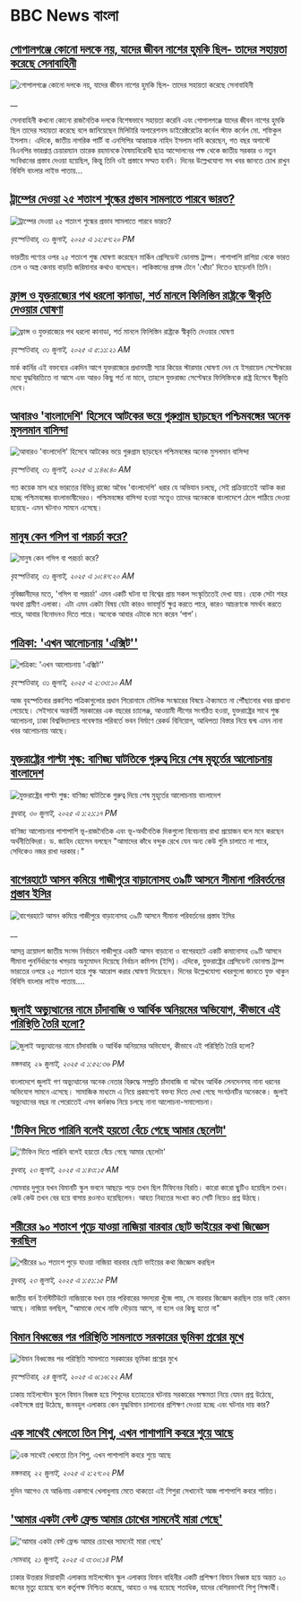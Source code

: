 # BBC News বাংলা## [গোপালগঞ্জে কোনো দলকে নয়, যাদের জীবন নাশের হুমকি ছিল- তাদের সহায়তা করেছে সেনাবাহিনী](https://www.bbc.co.uk/bengali/live/c87e8g4de2dt?at_medium=RSS&at_campaign=rss?at_campaign=githubrss)![গোপালগঞ্জে কোনো দলকে নয়, যাদের জীবন নাশের হুমকি ছিল- তাদের সহায়তা করেছে সেনাবাহিনী](https://ichef.bbci.co.uk/ace/standard/240/cpsprodpb/629f/live/e915a0d0-6e16-11f0-af20-030418be2ca5.jpg)__সেনাবাহিনী কখনো কোনো রাজনৈতিক দলকে বিশেষভাবে সহায়তা করেনি এবং গোপালগঞ্জে যাদের জীবন নাশের হুমকি ছিল তাদের সহায়তা করেছে বলে জানিয়েছেন মিলিটারি অপারেশনস ডাইরেক্টরেটের কর্নেল স্টাফ কর্নেল মো. শফিকুল ইসলাম। এদিকে,  জাতীয় নাগরিক পার্টি বা এনসিপির আহ্বায়ক নাহিদ ইসলাম দাবি করেছেন, গত বছর অগাস্টে বিএনপির ভারপ্রাপ্ত চেয়ারম্যান তারেক রহমানকে বৈষম্যবিরোধী ছাত্র আন্দোলনের পক্ষ থেকে জাতীয় সরকার ও নতুন সংবিধানের প্রস্তাব দেওয়া হয়েছিল, কিন্তু তিনি ওই প্রস্তাবে সম্মত হননি। দিনের উল্লেখযোগ্য সব খবর জানতে চোখ রাখুন বিবিসি বাংলার লাইভ পাতায়...## [ট্রাম্পের দেওয়া ২৫ শতাংশ শুল্কের প্রভাব সামলাতে পারবে ভারত?](https://www.bbc.com/bengali/articles/cde3k9de6p4o?at_medium=RSS&at_campaign=rss?at_campaign=githubrss)![ট্রাম্পের দেওয়া ২৫ শতাংশ শুল্কের প্রভাব সামলাতে পারবে ভারত?](https://ichef.bbci.co.uk/ace/ws/240/cpsprodpb/2397/live/fbb26730-6dfa-11f0-8dbd-f3d32ebd3327.jpg)_বৃহস্পতিবার, ৩১ জুলাই, ২০২৫ এ ১২:৫৭:২০ PM_ভারতীয় পণ্যের ওপর ২৫ শতাংশ শুল্ক ঘোষণা করেছেন মার্কিন প্রেসিডেন্ট ডোনাল্ড ট্রাম্প। পাশাপাশি রাশিয়া থেকে ভারত তেল ও অস্ত্র কেনায় বাড়তি জরিমানার কথাও বলেছেন। পাকিস্তানের প্রসঙ্গ টেনে 'খোঁচা' দিতেও ছাড়েননি তিনি।## [ফ্রান্স ও যুক্তরাজ্যের পথ ধরলো কানাডা, শর্ত মানলে ফিলিস্তিন রাষ্ট্রকে স্বীকৃতি দেওয়ার ঘোষণা](https://www.bbc.com/bengali/articles/cgln4lp71wzo?at_medium=RSS&at_campaign=rss?at_campaign=githubrss)![ফ্রান্স ও যুক্তরাজ্যের পথ ধরলো কানাডা, শর্ত মানলে ফিলিস্তিন রাষ্ট্রকে স্বীকৃতি দেওয়ার ঘোষণা](https://ichef.bbci.co.uk/ace/ws/240/cpsprodpb/f11d/live/993238d0-6dbc-11f0-89ea-4d6f9851f623.jpg)_বৃহস্পতিবার, ৩১ জুলাই, ২০২৫ এ ৫:১১:২১ AM_মার্ক কার্নির এই বক্তব্যের একদিন আগে যুক্তরাজ্যের প্রধানমন্ত্রী স্যার কিয়ের স্টারমার ঘোষণা দেন যে ইসরায়েল সেপ্টেম্বরের মধ্যে যুদ্ধবিরতিতে না আসে এবং আরও কিছু শর্ত না মানে, তাহলে যুক্তরাজ্য সেপ্টেম্বরে ফিলিস্তিনকে রাষ্ট্র হিসেবে স্বীকৃতি দেবে।## [আবারও 'বাংলাদেশি' হিসেবে আটকের ভয়ে গুরুগ্রাম ছাড়ছেন পশ্চিমবঙ্গের অনেক মুসলমান বাসিন্দা](https://www.bbc.com/bengali/articles/c741lwy3nggo?at_medium=RSS&at_campaign=rss?at_campaign=githubrss)![আবারও 'বাংলাদেশি' হিসেবে আটকের ভয়ে গুরুগ্রাম ছাড়ছেন পশ্চিমবঙ্গের অনেক মুসলমান বাসিন্দা](https://ichef.bbci.co.uk/ace/ws/240/cpsprodpb/a5a2/live/0a99a840-6d32-11f0-97c9-ddd687f1cffb.jpg)_বৃহস্পতিবার, ৩১ জুলাই, ২০২৫ এ ১:৪৬:৪০ AM_গত কয়েক মাস ধরে ভারতের বিভিন্ন রাজ্যে অবৈধ 'বাংলাদেশি' ধরার যে অভিযান চলছে, সেই প্রক্রিয়াতেই আটক করা হচ্ছে পশ্চিমবঙ্গের বাংলাভাষীদেরও। পশ্চিমবঙ্গের বাসিন্দা হওয়া সত্ত্বেও তাদের অনেককে বাংলাদেশে ঠেলে পাঠিয়ে দেওয়া হয়েছে- এমন ঘটনাও সামনে এসেছে।## [মানুষ কেন গসিপ বা পরচর্চা করে?](https://www.bbc.com/bengali/articles/cr4wknnqdg6o?at_medium=RSS&at_campaign=rss?at_campaign=githubrss)![মানুষ কেন গসিপ বা পরচর্চা করে?](https://ichef.bbci.co.uk/ace/ws/240/cpsprodpb/3240/live/fe888380-5c94-11f0-8547-e5153bdee31d.jpg)_বৃহস্পতিবার, ৩১ জুলাই, ২০২৫ এ ১০:৪৭:২০ AM_নৃবিজ্ঞানীদের মতে, 'গসিপ বা পরচর্চা' এমন একটি ঘটনা যা বিশ্বের প্রায় সকল সংস্কৃতিতেই দেখা যায়। হোক সেটা শহর অথবা গ্রামীণ এলাকা। এটা এমন একটা বিষয় যেটা কারও ভাবমূর্তি ক্ষুণ্ন করতে পারে, কারও আচরণকে সমর্থন করতে পারে, আবার বিনোদনও দিতে পারে। অনেকে আবার এটাকে মনে করেন ‘পাপ’।## [পত্রিকা: 'এখন আলোচনায় 'এক্সিট''](https://www.bbc.com/bengali/articles/cyvn7vjp1dgo?at_medium=RSS&at_campaign=rss?at_campaign=githubrss)![পত্রিকা: 'এখন আলোচনায় 'এক্সিট''](https://ichef.bbci.co.uk/ace/ws/240/cpsprodpb/d85b/live/34eda3b0-6db6-11f0-afb1-57be2206357a.jpg)_বৃহস্পতিবার, ৩১ জুলাই, ২০২৫ এ ২:৩৩:১০ AM_আজ বৃহস্পতিবার প্রকাশিত পত্রিকাগুলোর প্রধান শিরোনামে মৌলিক সংস্কারের বিষয়ে ঐক্যমতে না পৌঁছানোর খবর প্রাধান্য পেয়েছে। সেইসাথে অন্তর্বর্তী সরকারের এক বছরের চ্যালেঞ্জ, আওয়ামী লীগের সংগঠিত হওয়া, যুক্তরাষ্ট্রের সাথে শুল্ক আলোচনা, ঢাকা বিশ্ববিদ্যালয়ে গবেষণার পরিবর্তে ভবন নির্মাণে রেকর্ড বিনিয়োগ, আধিপত্য বিস্তার নিয়ে দ্বন্দ্ব এমন নানা খবর আলোচনায় আছে।## [যুক্তরাষ্ট্রের পাল্টা শুল্ক: বাণিজ্য ঘাটতিকে গুরুত্ব দিয়ে শেষ মুহূর্তের আলোচনায় বাংলাদেশ](https://www.bbc.com/bengali/articles/c24z5gr2zjeo?at_medium=RSS&at_campaign=rss?at_campaign=githubrss)![যুক্তরাষ্ট্রের পাল্টা শুল্ক: বাণিজ্য ঘাটতিকে গুরুত্ব দিয়ে শেষ মুহূর্তের আলোচনায় বাংলাদেশ](https://ichef.bbci.co.uk/ace/ws/240/cpsprodpb/2d0c/live/22b4de40-6d2d-11f0-8bda-310deb9e6bbf.jpg)_বুধবার, ৩০ জুলাই, ২০২৫ এ ১:২১:১৭ PM_বাণিজ্য আলোচনার পাশাপাশি ভূ-রাজনৈতিক এবং ভূ-অর্থনৈতিক দিকগুলো বিবেচনায় রাখা প্রয়োজন বলে মনে করছেন অর্থনীতিবিদরা। ড. জাহিদ হোসেন বলছেন "আমাদের কাঁধে বন্দুক রেখে যেন অন্য কেউ গুলি চালাতে না পারে, সেদিকেও নজর রাখা দরকার।"## [বাগেরহাটে আসন কমিয়ে গাজীপুরে বাড়ানোসহ ৩৯টি আসনে সীমানা পরিবর্তনের প্রস্তাব ইসির](https://www.bbc.co.uk/bengali/live/c336er0pejlt?at_medium=RSS&at_campaign=rss?at_campaign=githubrss)![বাগেরহাটে আসন কমিয়ে গাজীপুরে বাড়ানোসহ ৩৯টি আসনে সীমানা পরিবর্তনের প্রস্তাব ইসির](https://ichef.bbci.co.uk/ace/standard/240/cpsprodpb/c897/live/62fbbfd0-6d5c-11f0-89ea-4d6f9851f623.jpg)__আসন্ন ত্রয়োদশ জাতীয় সংসদ নির্বাচনে গাজীপুরে একটি আসন বাড়ানো ও বাগেরহাটে একটি কমানোসহ ৩৯টি আসনে সীমানা পুনর্নির্ধারণের খসড়ায় অনুমোদন দিয়েছে নির্বাচন কমিশন (ইসি)। এদিকে, যুক্তরাষ্ট্রের প্রেসিডেন্ট ডোনাল্ড ট্রাম্প ভারতের ওপরে ২৫ শতাংশ হারে শুল্ক আরোপ করার ঘোষণা দিয়েছেন। দিনের উল্লেখযোগ্য খবরগুলো জানতে যুক্ত থাকুন বিবিসি বাংলার লাইভ পাতায়....## [জুলাই অভ্যুত্থানের নামে চাঁদাবাজি ও আর্থিক অনিয়মের অভিযোগ, কীভাবে এই পরিস্থিতি তৈরি হলো?](https://www.bbc.com/bengali/articles/c3dpevkrmyeo?at_medium=RSS&at_campaign=rss?at_campaign=githubrss)![জুলাই অভ্যুত্থানের নামে চাঁদাবাজি ও আর্থিক অনিয়মের অভিযোগ, কীভাবে এই পরিস্থিতি তৈরি হলো?](https://ichef.bbci.co.uk/ace/ws/240/cpsprodpb/ce4b/live/a541beb0-6c78-11f0-9558-7138ef2ed62f.jpg)_মঙ্গলবার, ২৯ জুলাই, ২০২৫ এ ১:৫২:৩৬ PM_বাংলাদেশে জুলাই গণ অভ্যুত্থানের অনেক নেতার বিরুদ্ধে সম্প্রতি চাঁদাবাজি বা অবৈধ আর্থিক লেনদেনসহ নানা ধরনের অভিযোগ সামনে এসেছে। সামাজিক মাধ্যমে এ নিয়ে প্রকাশ্যেই বক্তব্য দিতে দেখা গেছে সংগঠনটির অনেককে। জুলাই অভ্যুত্থানের বছর না পেরোতেই এসব কর্মকাণ্ড নিয়ে চলছে নানা আলোচনা-সমালোচনা।## ['টিফিন দিতে পারিনি বলেই হয়তো বেঁচে গেছে আমার ছেলেটা'](https://www.bbc.com/bengali/articles/c07d4n1vxl1o?at_medium=RSS&at_campaign=rss?at_campaign=githubrss)!['টিফিন দিতে পারিনি বলেই হয়তো বেঁচে গেছে আমার ছেলেটা'](https://ichef.bbci.co.uk/ace/ws/240/cpsprodpb/34db/live/480665e0-670d-11f0-97e0-491eb8268629.jpg)_বুধবার, ২৩ জুলাই, ২০২৫ এ ১:৪৩:১৫ AM_সোমবার দুপুরে যখন বিমানটি স্কুল ভবনে আছড়ে পড়ে তখন ছিল টিফিনের বিরতি। কারো কারো ছুটিও হয়েছিল তখন। কেউ কেউ তখন বের হয়ে বাসায় রওনাও হয়েছিলেন। আহত নিহতের সংখ্যা কত সেটি নিয়েও প্রশ্ন উঠছে।## [শরীরের ৯০ শতাংশ পুড়ে যাওয়া নাজিয়া বারবার ছোট ভাইয়ের কথা জিজ্ঞেস করছিল](https://www.bbc.com/bengali/articles/cg75lydvjj4o?at_medium=RSS&at_campaign=rss?at_campaign=githubrss)![শরীরের ৯০ শতাংশ পুড়ে যাওয়া নাজিয়া বারবার ছোট ভাইয়ের কথা জিজ্ঞেস করছিল](https://ichef.bbci.co.uk/ace/ws/240/cpsprodpb/de08/live/5b08d890-67c5-11f0-bdb3-2fec70b719ae.jpg)_বুধবার, ২৩ জুলাই, ২০২৫ এ ১:৫১:১৫ PM_জাতীয় বার্ন ইনস্টিটিউটে নাজিয়াকে যখন তার পরিবারের সদস্যরা খুঁজে পায়, সে বারবার জিজ্ঞেস করছিল তার ভাই কেমন আছে। নাজিয়া বলছিল, "আমাকে দেখে নাফি দৌড়ায় আসে, না হলে ওর কিছু হতো না"## [বিমান বিধ্বস্তের পর পরিস্থিতি সামলাতে সরকারের ভূমিকা প্রশ্নের মুখে](https://www.bbc.com/bengali/articles/cp3le0l82eko?at_medium=RSS&at_campaign=rss?at_campaign=githubrss)![বিমান বিধ্বস্তের পর পরিস্থিতি সামলাতে সরকারের ভূমিকা প্রশ্নের মুখে](https://ichef.bbci.co.uk/ace/ws/240/cpsprodpb/4b48/live/726de4b0-6812-11f0-89ea-4d6f9851f623.jpg)_বৃহস্পতিবার, ২৪ জুলাই, ২০২৫ এ ৬:১৬:২২ AM_ঢাকায় মাইলস্টোন স্কুলে বিমান বিধ্বস্ত হয়ে শিশুদের হতাহতের ঘটনায় সরকারের সক্ষমতা নিয়ে যেমন প্রশ্ন উঠেছে, একইসঙ্গে প্রশ্ন উঠেছে, জনবহুল এলাকায় কেন যুদ্ধবিমান চালানোর প্রশিক্ষণ দেওয়া হচ্ছে এবং ঘটনার দায় কার?## [এক সাথেই খেলতো তিন শিশু, এখন পাশাপাশি কবরে শুয়ে আছে](https://www.bbc.com/bengali/articles/c75r2n3gwr9o?at_medium=RSS&at_campaign=rss?at_campaign=githubrss)![এক সাথেই খেলতো তিন শিশু, এখন পাশাপাশি কবরে শুয়ে আছে](https://ichef.bbci.co.uk/ace/ws/240/cpsprodpb/fb31/live/e29d7c60-6703-11f0-8dbd-f3d32ebd3327.jpg)_মঙ্গলবার, ২২ জুলাই, ২০২৫ এ ২:২৭:০২ PM_দুদিন আগেও যে আঙিনায় একসাথে খেলাধুলায় মেতে থাকতো এই শিশুরা সেখানেই আজ পাশাপাশি কবরে শায়িত।## ['আমার একটা বেস্ট ফ্রেন্ড আমার চোখের সামনেই মারা গেছে'](https://www.bbc.com/bengali/articles/cdjxv2me41no?at_medium=RSS&at_campaign=rss?at_campaign=githubrss)!['আমার একটা বেস্ট ফ্রেন্ড আমার চোখের সামনেই মারা গেছে'](https://ichef.bbci.co.uk/ace/ws/240/cpsprodpb/da06/live/5342e3e0-6643-11f0-af20-030418be2ca5.jpg)_সোমবার, ২১ জুলাই, ২০২৫ এ ৩:৩০:১৪ PM_ঢাকার উত্তরার দিয়াবাড়ী এলাকায় মাইলস্টোন স্কুল এলাকায় বিমান বাহিনীর একটি প্রশিক্ষণ বিমান বিধ্বস্ত হয়ে অন্তত ২০ জনের মৃত্যু হয়েছে বলে কর্তৃপক্ষ নিশ্চিত করেছে, আহত ও দগ্ধ হয়েছে শতাধিক, যাদের বেশিরভাগই শিশু শিক্ষার্থী।